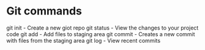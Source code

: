 # Git commands

git init - Create a new giot repo
git status - View the changes to your project code
git add - Add files to staging area
git commit - Creates a new commit with files from the staging area
git log - View recent commits

